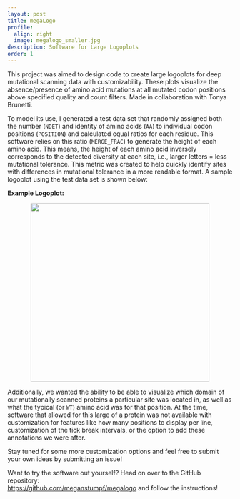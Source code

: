 ```yaml
---
layout: post
title: megaLogo
profile:
  align: right
  image: megalogo_smaller.jpg
description: Software for Large Logoplots
order: 1
---
```


This project was aimed to design code to create large logoplots for deep mutational scanning data with customizability. These plots visualize the absence/presence of amino acid mutations at all mutated codon positions above specified quality and count filters. Made in collaboration with Tonya Brunetti.

To model its use, I generated a test data set that randomly assigned both the number (`NDET`) and identity of amino acids (`AA`) to individual codon positions (`POSITION`) and calculated equal ratios for each residue. This software relies on this ratio (`MERGE_FRAC`) to generate the height of each amino acid. This means, the height of each amino acid inversely corresponds to the detected diversity at each site, i.e., larger letters = less mutational tolerance. This metric was created to help quickly identify sites with differences in mutational tolerance in a more readable format. A sample logoplot using the test data set is shown below:

**Example Logoplot:**
<div align = center>
<img src = "https://github.com/meganstumpf/megalogo/blob/master/outputs/sample.png?raw=true" width = 400px>
</div>

Additionally, we wanted the ability to be able to visualize which domain of our mutationally scanned proteins a particular site was located in, as well as what the typical (or `WT`) amino acid was for that position. At the time, software that allowed for this large of a protein was not available with customization for features like how many positions to display per line, customization of the tick break intervals, or the option to add these annotations we were after. 

Stay tuned for some more customization options and feel free to submit your own ideas by submitting an issue!

Want to try the software out yourself? Head on over to the GitHub repository: <br>
<a href="https://github.com/meganstumpf/megalogo">https://github.com/meganstumpf/megalogo</a> and follow the instructions!
